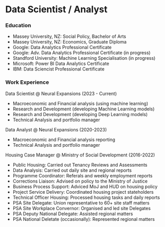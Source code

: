 # Data Scientist / Analyst
### Education
- Massey University, NZ: Social Policy, Bachelor of Arts
- Massey University, NZ: Economics, Graduate Diploma
- Google: Data Analytics Professional Certificate
- Google: Adv. Data Analytics Professional Certificate (in progress)
- Standford University: Machine Learning Specialisation (in progress)
- Microsoft: Power BI Data Analytics Certificate
- IBM: Data Sciencist Professional Certificate

### Work Experience
Data Scientist @ Neural Expansions (2023 - Current)
- Macroeconomic and Financial analysis (using machine learning)
- Research and Development (developing Machine Learning models)
- Research and Development (developing Deep Learning models)
- Technical Analysis and portfolio manager
  
Data Analyst @ Neural Expansions (2020-2023)
- Macroeconomic and Financial analysis reporting
- Technical Analysis and portfolio manager
  
Housing Case Manager @ Ministry of Social Development (2016-2022)
- Public Housing: Carried out Tenancy Reviews and Assessments
- Data Analysis: Carried out daily site and regional reports
- Programme Coordinator: Referals and weekly employment reports
- Corrections Liaison: Advised on policy to the Ministry of Justice
- Business Process Support: Adviced MoJ and HUD on housing policy
- Project Service Delivery: Coordinated housing project stateholders
- Technical Officer Housing: Processed housing tasks and daily reports
- PSA Site Delegate: Union representative to 60+ site staff matters
- PSA Site Workplace Convernor: Organised and led site Delegates
- PSA Deputy National Delegate: Assisted regional matters
- PSA National Deletate (occasionally): Represented regional matters

